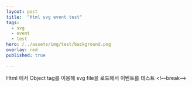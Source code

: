 ```yaml
---
layout: post
title:  "Html svg event test"
tags:
  - svg
  - event
  - test
hero: /../assets/img/test/background.png
overlay: red
published: true

---
```

Html 에서 Object tag를 이용해 svg file을 로드해서 이벤트를 테스트
<!–-break-–>

<script src="https://code.jquery.com/jquery-3.2.1.min.js"></script>
<script src="https://code.jquery.com/mobile/1.5.0-alpha.1/jquery.mobile-1.5.0-alpha.1.min.js"></script>

<script>
	var arr = [
		'btn1',
		'btn2',
		'btn3'
	];
	
	var arrIdx = 0; 
	$( window ).on( "load", function() {
		var object  = document.getElementById("svgObj");
		var svgDoc = object.contentDocument;
		var background = svgDoc.getElementById("background");
		
		background.setAttribute("fill", "yellow");
		
		background.addEventListener("click", function(){
			console.log('mouse move');
			$('.post').append('<p>마우스 클릭</p>');
		});
		
		background.addEventListener("mousemove", function(){
			$('.post').append('<p>마우스 움직임</p>');
		});
		
		background.addEventListener("SVGScroll", function(){
			$('.post').append('<p>마우스 스크롤</p>');
		});
		
	});
	
	function colorChange(btnsObj, btnObj){
		btnsObj.css('background-color', 'gray');
		btnObj.css('background-color', 'red');
	}
	
</script>
<style>
	#background{
		width: 100%;
		height: 500px;
		background-color: antiquewhite;
	}

	.btn{
		width: 50%;
		height: 50px;
		background-color: gray;
		position: relative;
		left: 120px;
	}

	#btn1{
		top: 100px;
	}

	#btn2{
		top: 200px;
	}

	#btn3{
		top: 300px;
	}
</style>

<object id="svgObj" width="100%" height="600"  type="image/svg+xml" data="{{ site.url }}/assets/file/ARS2018299914467.svg" ></object>
